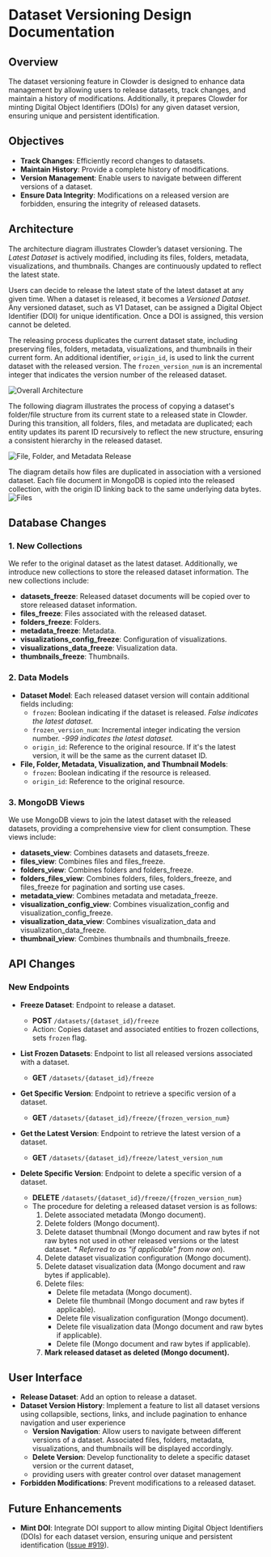 # Dataset Versioning Design Documentation

## Overview

The dataset versioning feature in Clowder is designed to enhance data management by allowing users to release datasets,
track changes, and maintain a history of modifications. Additionally, it prepares Clowder for minting Digital Object
Identifiers (DOIs) for any given dataset version, ensuring unique and persistent identification.

## Objectives

- **Track Changes**: Efficiently record changes to datasets.
- **Maintain History**: Provide a complete history of modifications.
- **Version Management**: Enable users to navigate between different versions of a dataset.
- **Ensure Data Integrity**: Modifications on a released version are forbidden, ensuring the integrity of released
  datasets.

## Architecture

The architecture diagram illustrates Clowder’s dataset versioning. The *Latest Dataset* is actively modified,
including its files, folders, metadata, visualizations, and thumbnails. Changes are continuously updated to reflect the
latest state.

Users can decide to release the latest state of the latest dataset at any given time. When a dataset is
released, it becomes a *Versioned Dataset*. Any versioned dataset, such as V1 Dataset, can be assigned a Digital Object
Identifier (DOI) for unique identification. Once a DOI is assigned, this version cannot be deleted.

The releasing process duplicates the current dataset state, including preserving files, folders, metadata,
visualizations, and thumbnails in their current form. An additional identifier, `origin_id`, is used to link the
current dataset with the released version. The `frozen_version_num` is an incremental integer that indicates the
version number of the released dataset.

![Overall Architecture](../assets/images/dataset_versioning_overall_arch.jpg)

The following diagram illustrates the process of copying a dataset's folder/file structure from its current state to a
released state in Clowder. During this transition, all folders, files, and metadata are duplicated; each entity updates
its parent ID recursively to reflect the new structure, ensuring a consistent hierarchy in the released dataset.

![File, Folder, and Metadata Release](../assets/images/dataset_versioning_file_folder_metadata.jpg)

The diagram details how files are duplicated in association with a versioned dataset. Each file document in MongoDB is
copied into the released collection, with the origin ID linking back to the same underlying data bytes.
![Files](../assets/images/dataset_versioning_file.jpg)

## Database Changes

### 1. New Collections

We refer to the original dataset as the latest dataset. Additionally, we introduce new collections to store
the released dataset information. The new collections include:

- **datasets_freeze**: Released dataset documents will be copied over to store released dataset information.
- **files_freeze**: Files associated with the released dataset.
- **folders_freeze**: Folders.
- **metadata_freeze**: Metadata.
- **visualizations_config_freeze**: Configuration of visualizations.
- **visualizations_data_freeze**: Visualization data.
- **thumbnails_freeze**: Thumbnails.

### 2. Data Models

- **Dataset Model**: Each released dataset version will contain additional fields including:
    - `frozen`: Boolean indicating if the dataset is released. _False indicates the latest dataset._
    - `frozen_version_num`: Incremental integer indicating the version number. _-999 indicates the latest dataset._
    - `origin_id`: Reference to the original resource. If it's the latest version, it will be the same as the current
      dataset ID.
- **File, Folder, Metadata, Visualization, and Thumbnail Models**:
    - `frozen`: Boolean indicating if the resource is released.
    - `origin_id`: Reference to the original resource.

### 3. MongoDB Views

We use MongoDB views to join the latest dataset with the released datasets, providing a comprehensive view
for client consumption. These views include:

- **datasets_view**: Combines datasets and datasets_freeze.
- **files_view**: Combines files and files_freeze.
- **folders_view**: Combines folders and folders_freeze.
- **folders_files_view**: Combines folders, files, folders_freeze, and files_freeze for pagination and sorting use
  cases.
- **metadata_view**: Combines metadata and metadata_freeze.
- **visualization_config_view**: Combines visualization_config and visualization_config_freeze.
- **visualization_data_view**: Combines visualization_data and visualization_data_freeze.
- **thumbnail_view**: Combines thumbnails and thumbnails_freeze.

## API Changes

### New Endpoints

- **Freeze Dataset**: Endpoint to release a dataset.
    - **POST** `/datasets/{dataset_id}/freeze`
    - Action: Copies dataset and associated entities to frozen collections, sets `frozen` flag.

- **List Frozen Datasets**: Endpoint to list all released versions associated with a dataset.
    - **GET** `/datasets/{dataset_id}/freeze`

- **Get Specific Version**: Endpoint to retrieve a specific version of a dataset.
    - **GET** `/datasets/{dataset_id}/freeze/{frozen_version_num}`

- **Get the Latest Version**: Endpoint to retrieve the latest version of a dataset.
    - **GET** `/datasets/{dataset_id}/freeze/latest_version_num`

- **Delete Specific Version**: Endpoint to delete a specific version of a dataset.
    - **DELETE** `/datasets/{dataset_id}/freeze/{frozen_version_num}`
    - The procedure for deleting a released dataset version is as follows:
        1. Delete associated metadata (Mongo document).
        2. Delete folders (Mongo document).
        3. Delete dataset thumbnail (Mongo document and raw bytes if not raw bytes not used in other released versions
           or the latest dataset. _* Referred to as "if applicable" from now on_).
        4. Delete dataset visualization configuration (Mongo document).
        5. Delete dataset visualization data (Mongo document and raw bytes if applicable).
        6. Delete files:
            - Delete file metadata (Mongo document).
            - Delete file thumbnail (Mongo document and raw bytes if applicable).
            - Delete file visualization configuration (Mongo document).
            - Delete file visualization data (Mongo document and raw bytes if applicable).
            - Delete file (Mongo document and raw bytes if applicable).
        7. **Mark released dataset as deleted (Mongo document).**

## User Interface

- **Release Dataset**: Add an option to release a dataset.
- **Dataset Version History**: Implement a feature to list all dataset versions using
  collapsible, sections, links, and include pagination to enhance navigation and user experience
    - **Version Navigation**: Allow users to navigate between different versions of a dataset. Associated files,
      folders,
      metadata, visualizations, and thumbnails will be displayed accordingly.
    - **Delete Version**: Develop functionality to delete a specific dataset version or the current dataset,
    - providing users with greater control over dataset management
- **Forbidden Modifications**: Prevent modifications to a released dataset.

## Future Enhancements

- **Mint DOI**: Integrate DOI support to allow minting Digital Object Identifiers (DOIs) for each dataset version,
  ensuring unique and persistent
  identification ([Issue #919](https://github.com/clowder-framework/clowder2/issues/919)).
